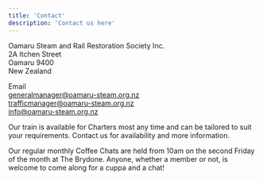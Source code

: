 ```yaml
---
title: 'Contact'
description: 'Contact us here'
---
```


Oamaru Steam and Rail Restoration Society Inc.\
2A Itchen Street\
Oamaru 9400\
New Zealand

Email\
<generalmanager@oamaru-steam.org.nz>\
<trafficmanager@oamaru-steam.org.nz>\
<info@oamaru-steam.org.nz>

Our train is available for Charters most any time and can be tailored to suit your requirements.  Contact us for availability and more information.

Our regular monthly Coffee Chats are held from 10am on the second Friday of the month at The Brydone. Anyone, whether a member or not, is welcome to come along for a cuppa and a chat!
